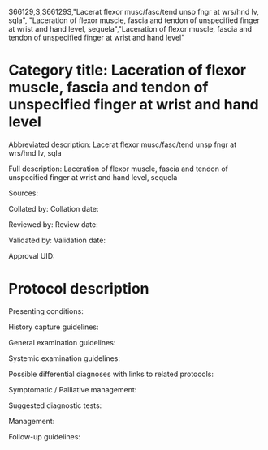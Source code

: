 S66129,S,S66129S,"Lacerat flexor musc/fasc/tend unsp fngr at wrs/hnd lv, sqla", "Laceration of flexor muscle, fascia and tendon of unspecified finger at wrist and hand level, sequela","Laceration of flexor muscle, fascia and tendon of unspecified finger at wrist and hand level"
# Category title: Laceration of flexor muscle, fascia and tendon of unspecified finger at wrist and hand level

Abbreviated description: Lacerat flexor musc/fasc/tend unsp fngr at wrs/hnd lv, sqla

Full description: Laceration of flexor muscle, fascia and tendon of unspecified finger at wrist and hand level, sequela

Sources:

Collated by:
Collation date:

Reviewed by:
Review date:

Validated by:
Validation date:

Approval UID:

# Protocol description

Presenting conditions:

History capture guidelines:

General examination guidelines:

Systemic examination guidelines:

Possible differential diagnoses with links to related protocols:

Symptomatic / Palliative management:

Suggested diagnostic tests:

Management:

Follow-up guidelines:
